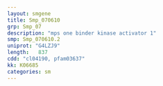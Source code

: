 ```yaml
---
layout: smgene
title: Smp_070610
grp: Smp_07
description: "mps one binder kinase activator 1"
smp: Smp_070610.2
uniprot: "G4LZJ9"
length:   837
cdd: "cl04190, pfam03637"
kk: K06685
categories: sm
---
```

